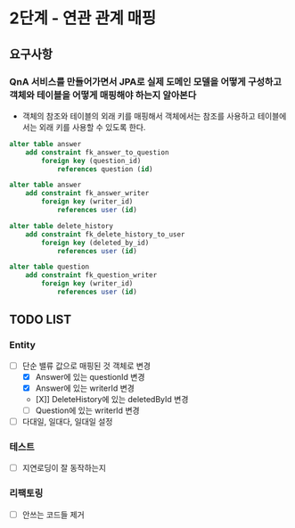 # 2단계 - 연관 관계 매핑

## 요구사항

### QnA 서비스를 만들어가면서 JPA로 실제 도메인 모델을 어떻게 구성하고 객체와 테이블을 어떻게 매핑해야 하는지 알아본다

- 객체의 참조와 테이블의 외래 키를 매핑해서 객체에서는 참조를 사용하고 테이블에서는 외래 키를 사용할 수 있도록 한다.

```SQL
alter table answer
    add constraint fk_answer_to_question
        foreign key (question_id)
            references question (id)

alter table answer
    add constraint fk_answer_writer
        foreign key (writer_id)
            references user (id)

alter table delete_history
    add constraint fk_delete_history_to_user
        foreign key (deleted_by_id)
            references user (id)

alter table question
    add constraint fk_question_writer
        foreign key (writer_id)
            references user (id)
```

## TODO LIST

### Entity

- [ ] 단순 밸류 값으로 매핑된 것 객체로 변경
  - [X] Answer에 있는 questionId 변경
  - [X] Answer에 있는 writerId 변경
  - [X]] DeleteHistory에 있는 deletedById 변경
  - [ ] Question에 있는 writerId 변경
- [ ] 다대일, 일대다, 일대일 설정

### 테스트

- [ ] 지연로딩이 잘 동작하는지

### 리팩토링

- [ ] 안쓰는 코드들 제거
